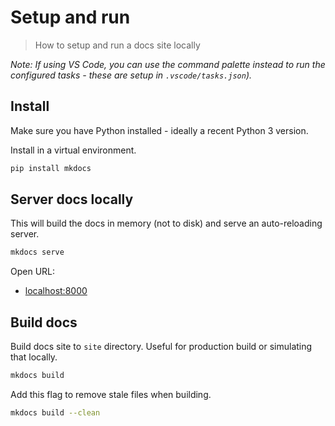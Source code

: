 # Setup and run
> How to setup and run a docs site locally

_Note: If using VS Code, you can use the command palette instead to run the configured tasks - these are setup in `.vscode/tasks.json`)._

## Install

Make sure you have Python installed - ideally a recent Python 3 version.

Install in a virtual environment.

```sh
pip install mkdocs
```


## Server docs locally

This will build the docs in memory (not to disk) and serve an auto-reloading server.

```sh
mkdocs serve
```

Open URL:

- [localhost:8000](http://localhost:8000)


## Build docs

Build docs site to `site` directory. Useful for production build or simulating that locally.


```sh
mkdocs build
```

Add this flag to remove stale files when building.

```sh
mkdocs build --clean
```
